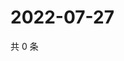 # 2022-07-27

共 0 条

<!-- BEGIN WEIBO -->
<!-- 最后更新时间 Wed Jul 27 2022 12:51:35 GMT+0800 (China Standard Time) -->

<!-- END WEIBO -->
